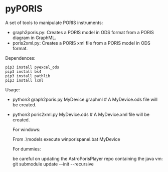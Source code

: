 # pyPORIS
A set of tools to manipulate PORIS instruments:

* graph2poris.py: Creates a PORIS model in ODS format from a PORIS diagram in GraphML.
* poris2xml.py: Creates a PORIS xml file from a PORIS model in ODS format.

Dependences:

    pip3 install pyexcel_ods
    pip3 install bs4
    pip3 install pathlib
    pip3 install lxml

Usage:

* python3 graph2poris.py MyDevice.graphml  # A MyDevice.ods file will be created.
* python3 poris2xml.py MyDevice.ods        # A MyDevice.xml file will be created.

    For windows:

    From .\models execute winporispanel.bat MyDevice

    For dummies:

    be careful on updating the AstroPorisPlayer repo containing the java vm: git submodule update --init --recursive





